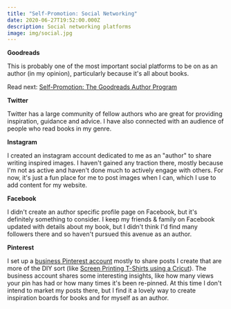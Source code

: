 ```yaml
---
title: "Self-Promotion: Social Networking"
date: 2020-06-27T19:52:00.000Z
description: Social networking platforms
image: img/social.jpg
---
```

**Goodreads**

This is probably one of the most important social platforms to be on as an author (in my opinion), particularly because it's all about books.

Read next: [Self-Promotion: The Goodreads Author Program](/post/self-promotion-the-goodreads-author-program/)

**Twitter**

Twitter has a large community of fellow authors who are great for providing inspiration, guidance and advice. I have also connected with an audience of people who read books in my genre.

**Instagram**

I created an instagram account dedicated to me as an "author" to share writing inspired images. I haven't gained any traction there, mostly because I'm not as active and haven't done much to actively engage with others. For now, it's just a fun place for me to post images when I can, which I use to add content for my website.

**Facebook**

I didn't create an author specific profile page on Facebook, but it's definitely something to consider. I keep my friends & family on Facebook updated with details about my book, but I didn't think I'd find many followers there and so haven't pursued this avenue as an author.

**Pinterest**

I set up a [business Pinterest account](https://business.pinterest.com/) mostly to share posts I create that are more of the DIY sort (like [Screen Printing T-Shirts using a Cricut](/post/self-promotion-screen-printing-t-shirts-using-a-cricut/)). The business account shares some interesting insights, like how many views your pin has had or how many times it's been re-pinned. At this time I don't intend to market my posts there, but I find it a lovely way to create inspiration boards for books and for myself as an author.
